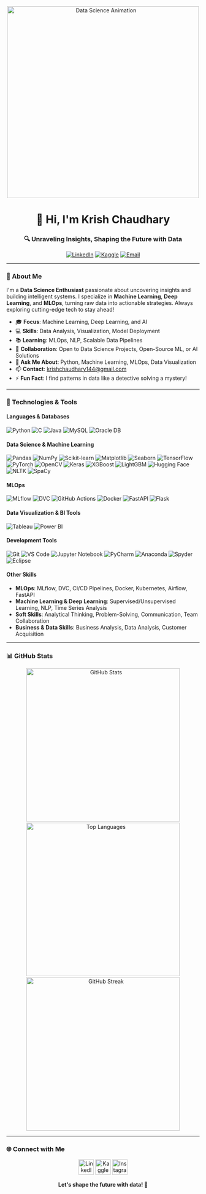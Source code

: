 <div align="center">
  <img src="https://media.giphy.com/media/L1R1tvI9svkIWwpVYr/giphy.gif" alt="Data Science Animation" width="500"/>
  <h1>👋 Hi, I'm Krish Chaudhary</h1>
  <h3>🔍 Unraveling Insights, Shaping the Future with Data</h3>
  <p>
    <a href="https://linkedin.com/in/krish-chaudhary-krc8252"><img src="https://img.shields.io/badge/LinkedIn-0077B5?style=for-the-badge&logo=linkedin&logoColor=white" alt="LinkedIn"/></a>
    <a href="https://kaggle.com/krishchaudhary144"><img src="https://img.shields.io/badge/Kaggle-20BEFF?style=for-the-badge&logo=kaggle&logoColor=white" alt="Kaggle"/></a>
    <a href="mailto:krishchaudhary144@gmail.com"><img src="https://img.shields.io/badge/Email-D14836?style=for-the-badge&logo=gmail&logoColor=white" alt="Email"/></a>
  </p>
</div>

---

### 🌟 About Me
I'm a **Data Science Enthusiast** passionate about uncovering insights and building intelligent systems. I specialize in **Machine Learning**, **Deep Learning**, and **MLOps**, turning raw data into actionable strategies. Always exploring cutting-edge tech to stay ahead!

- 🎓 **Focus**: Machine Learning, Deep Learning, and AI
- 💻 **Skills**: Data Analysis, Visualization, Model Deployment
- 📚 **Learning**: MLOps, NLP, Scalable Data Pipelines
- 👯 **Collaboration**: Open to Data Science Projects, Open-Source ML, or AI Solutions
- 💬 **Ask Me About**: Python, Machine Learning, MLOps, Data Visualization
- 📫 **Contact**: <a href="mailto:krishchaudhary144@gmail.com">krishchaudhary144@gmail.com</a>
- ⚡ **Fun Fact**: I find patterns in data like a detective solving a mystery!

---

### 🔧 Technologies & Tools

#### Languages & Databases
<p align="left">
  <img src="https://img.shields.io/badge/Python-3776AB?style=flat-square&logo=python&logoColor=white" alt="Python"/>
  <img src="https://img.shields.io/badge/C-00599C?style=flat-square&logo=c&logoColor=white" alt="C"/>
  <img src="https://img.shields.io/badge/Java-007396?style=flat-square&logo=java&logoColor=white" alt="Java"/>
  <img src="https://img.shields.io/badge/MySQL-4479A1?style=flat-square&logo=mysql&logoColor=white" alt="MySQL"/>
  <img src="https://img.shields.io/badge/Oracle-FF0000?style=flat-square&logo=oracle&logoColor=white" alt="Oracle DB"/>
</p>

#### Data Science & Machine Learning
<p align="left">
  <img src="https://img.shields.io/badge/Pandas-150458?style=flat-square&logo=pandas&logoColor=white" alt="Pandas"/>
  <img src="https://img.shields.io/badge/NumPy-013243?style=flat-square&logo=numpy&logoColor=white" alt="NumPy"/>
  <img src="https://img.shields.io/badge/Scikit--Learn-F7931E?style=flat-square&logo=scikit-learn&logoColor=white" alt="Scikit-learn"/>
  <img src="https://img.shields.io/badge/Matplotlib-11557C?style=flat-square&logo=matplotlib&logoColor=white" alt="Matplotlib"/>
  <img src="https://img.shields.io/badge/Seaborn-1E4D7C?style=flat-square&logo=seaborn&logoColor=white" alt="Seaborn"/>
  <img src="https://img.shields.io/badge/TensorFlow-FF6F00?style=flat-square&logo=tensorflow&logoColor=white" alt="TensorFlow"/>
  <img src="https://img.shields.io/badge/PyTorch-EE4C2C?style=flat-square&logo=pytorch&logoColor=white" alt="PyTorch"/>
  <img src="https://img.shields.io/badge/OpenCV-5C3EE8?style=flat-square&logo=opencv&logoColor=white" alt="OpenCV"/>
  <img src="https://img.shields.io/badge/Keras-D00000?style=flat-square&logo=keras&logoColor=white" alt="Keras"/>
  <img src="https://img.shields.io/badge/XGBoost-00A1E4?style=flat-square&logo=xgboost&logoColor=white" alt="XGBoost"/>
  <img src="https://img.shields.io/badge/LightGBM-2C3E50?style=flat-square&logo=lightgbm&logoColor=white" alt="LightGBM"/>
  <img src="https://img.shields.io/badge/Hugging_Face-FFD21E?style=flat-square&logo=hugging-face&logoColor=black" alt="Hugging Face"/>
  <img src="https://img.shields.io/badge/NLTK-2C3E50?style=flat-square&logo=nltk&logoColor=white" alt="NLTK"/>
  <img src="https://img.shields.io/badge/SpaCy-09A3D5?style=flat-square&logo=spacy&logoColor=white" alt="SpaCy"/>
</p>

#### MLOps
<p align="left">
  <img src="https://img.shields.io/badge/MLflow-0194E2?style=flat-square&logo=mlflow&logoColor=white" alt="MLflow"/>
  <img src="https://img.shields.io/badge/DVC-945DD6?style=flat-square&logo=dvc&logoColor=white" alt="DVC"/>
  <img src="https://img.shields.io/badge/GitHub_Actions-2088FF?style=flat-square&logo=github-actions&logoColor=white" alt="GitHub Actions"/>
  <img src="https://img.shields.io/badge/Docker-2496ED?style=flat-square&logo=docker&logoColor=white" alt="Docker"/>
  <img src="https://img.shields.io/badge/FastAPI-009688?style=flat-square&logo=fastapi&logoColor=white" alt="FastAPI"/>
  <img src="https://img.shields.io/badge/Flask-009688?style=flat-square&logo=flask&logoColor=white" alt="Flask"/>
</p>

#### Data Visualization & BI Tools
<p align="left">
  <img src="https://img.shields.io/badge/Tableau-E97627?style=flat-square&logo=tableau&logoColor=white" alt="Tableau"/>
  <img src="https://img.shields.io/badge/Power_BI-F2C811?style=flat-square&logo=power-bi&logoColor=white" alt="Power BI"/>
</p>

#### Development Tools
<p align="left">
  <img src="https://img.shields.io/badge/Git-F05032?style=flat-square&logo=git&logoColor=white" alt="Git"/>
  <img src="https://img.shields.io/badge/VS_Code-007ACC?style=flat-square&logo=visual-studio-code&logoColor=white" alt="VS Code"/>
  <img src="https://img.shields.io/badge/Jupyter-F37626?style=flat-square&logo=jupyter&logoColor=white" alt="Jupyter Notebook"/>
  <img src="https://img.shields.io/badge/PyCharm-000000?style=flat-square&logo=pycharm&logoColor=white" alt="PyCharm"/>
  <img src="https://img.shields.io/badge/Anaconda-44A833?style=flat-square&logo=anaconda&logoColor=white" alt="Anaconda"/>
  <img src="https://img.shields.io/badge/Spyder-FF0000?style=flat-square&logo=spyder-ide&logoColor=white" alt="Spyder"/>
  <img src="https://img.shields.io/badge/Eclipse-2C2255?style=flat-square&logo=eclipse-ide&logoColor=white" alt="Eclipse"/>
</p>

#### Other Skills
- **MLOps**: MLflow, DVC, CI/CD Pipelines, Docker, Kubernetes, Airflow, FastAPI
- **Machine Learning & Deep Learning**: Supervised/Unsupervised Learning, NLP, Time Series Analysis
- **Soft Skills**: Analytical Thinking, Problem-Solving, Communication, Team Collaboration
- **Business & Data Skills**: Business Analysis, Data Analysis, Customer Acquisition

---

### 📊 GitHub Stats
<p align="center">
  <img src="https://github-readme-stats.vercel.app/api?username=krish1440&show_icons=true&theme=dracula" alt="GitHub Stats" width="400"/>
  <a></br></a>
  <img src="https://github-readme-stats.vercel.app/api/top-langs/?username=krish1440&layout=compact&theme=dracula" alt="Top Languages" width="400"/>
  <a></br></a>
  <img src="https://github-readme-streak-stats.herokuapp.com/?user=krish1440&theme=dracula" alt="GitHub Streak" width="400"/>
</p>

---

### 🌐 Connect with Me
<p align="center">
  <a href="https://linkedin.com/in/krish-chaudhary-krc8252" target="_blank"><img src="https://raw.githubusercontent.com/rahuldkjain/github-profile-readme-generator/master/src/images/icons/Social/linked-in-alt.svg" alt="LinkedIn" height="40" width="40"/></a>
  <a href="https://kaggle.com/krishchaudhary144" target="_blank"><img src="https://raw.githubusercontent.com/rahuldkjain/github-profile-readme-generator/master/src/images/icons/Social/kaggle.svg" alt="Kaggle" height="40" width="40"/></a>  
  <a href="https://instagram.com/k_rish_chaudhary14" target="_blank"><img src="https://raw.githubusercontent.com/rahuldkjain/github-profile-readme-generator/master/src/images/icons/Social/instagram.svg" alt="Instagram" height="40" width="40"/></a>
</p>
<div align="center">
  <p><b>Let's shape the future with data! 🚀</b></p>
</div>
